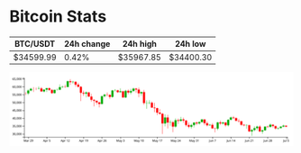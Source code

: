 # Bitcoin Stats

BTC/USDT|24h change|24h high|24h low|
|---|---|---|---|
|$34599.99|0.42%|$35967.85|$34400.30|

<img src="./chart.svg">
